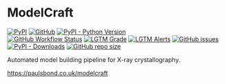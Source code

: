 # ModelCraft

[![PyPI](https://img.shields.io/pypi/v/modelcraft)](https://pypi.org/project/modelcraft/)
[![GitHub](https://img.shields.io/github/license/paulsbond/modelcraft)](https://github.com/paulsbond/modelcraft/blob/master/LICENSE)
[![PyPI - Python Version](https://img.shields.io/pypi/pyversions/modelcraft)](https://pypi.org/project/modelcraft/)    
[![GitHub Workflow Status](https://img.shields.io/github/workflow/status/paulsbond/modelcraft/Python%20application)](https://github.com/paulsbond/modelcraft/actions?query=workflow%3A%22Python+application%22)
[![LGTM Grade](https://img.shields.io/lgtm/grade/python/github/paulsbond/modelcraft)](https://lgtm.com/projects/g/paulsbond/modelcraft)
[![LGTM Alerts](https://img.shields.io/lgtm/alerts/github/paulsbond/modelcraft)](https://lgtm.com/projects/g/paulsbond/modelcraft)
[![GitHub issues](https://img.shields.io/github/issues/paulsbond/modelcraft)](https://github.com/paulsbond/modelcraft/issues)  
[![PyPI - Downloads](https://img.shields.io/pypi/dm/modelcraft)](https://pypistats.org/packages/modelcraft)
[![GitHub repo size](https://img.shields.io/github/repo-size/paulsbond/modelcraft)](https://github.com/paulsbond/modelcraft/releases)

Automated model building pipeline for X-ray crystallography.

https://paulsbond.co.uk/modelcraft
